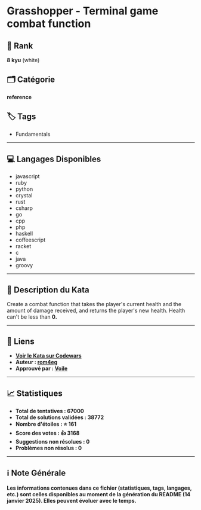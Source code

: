 # Grasshopper - Terminal game combat function

## 🏅 Rank
**8 kyu** (white)

## 🗂️ Catégorie
**reference**

## 🏷️ Tags
- Fundamentals

---

## 💻 Langages Disponibles
- javascript
- ruby
- python
- crystal
- rust
- csharp
- go
- cpp
- php
- haskell
- coffeescript
- racket
- c
- java
- groovy

---

## 📜 Description du Kata

Create a combat function that takes the player's current health and the amount of damage received, and returns the player's new health.
Health can't be less than <b>0<b>.

---

## 🔗 Liens
- [Voir le Kata sur Codewars](https://www.codewars.com/kata/586c1cf4b98de0399300001d)
- **Auteur** : [rom4eg](https://www.codewars.com/users/rom4eg)
- **Approuvé par** : [Voile](https://www.codewars.com/users/Voile)

---

## 📈 Statistiques
- **Total de tentatives** : 67000
- **Total de solutions validées** : 38772
- **Nombre d'étoiles** : ⭐ 161
- **Score des votes** : 👍 3168
- **Suggestions non résolues** : 0
- **Problèmes non résolus** : 0

---

## ℹ️ Note Générale
Les informations contenues dans ce fichier (statistiques, tags, langages, etc.) sont celles disponibles au moment de la génération du README (14 janvier 2025). Elles peuvent évoluer avec le temps.
